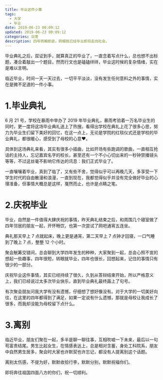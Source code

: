 ```yaml
---
title: 毕业这件小事
tags:
  - 大学
  - 毕业
date: 2019-06-23 00:09:12
updated: 2019-06-23 00:09:12
categories: 日常
description: 四年转瞬即逝，转眼我已经毕业即将走向社会。
---
```


毕业典礼之后，双证到手，就算真正的毕业了，一直念着写点什么，总也想不出标题，凑合着敲出一个题目，然而行文也是磕磕绊绊，毕业这时候的复杂情绪，实在是难以言明。

临近毕业，时间一天一天过去，一切平平淡淡，没有发生任何意料之外的事情，实在是微不足道的一件小事。

<!-- more -->

# 1.毕业典礼

6 月 21 号，学校在暴雨中举办了 2019 年毕业典礼，暴雨考验着一万名毕业生的同时，更一度将这场毕业典礼送上了热搜。看得出学校在典礼上花了很多心思，努力为毕业生们留下美好的回忆，在这一点上，无论是学院的红毯仪式还是学校的毕业典礼，都很暖心，感受到了母校的心意❤️。

具体到这场典礼来看，其实有很多小插曲，比如开场有些跑调的歌曲，一直相互抢话的主持人，忘记嘉宾名字的校长，甚至还有一个不小心切出来的一秒钟禁播镜头等等，不过这丝毫不影响它传达的讯息：我们正式毕业了。

一直嚷嚷着毕业，真到了临了，又有些不舍，觉得似乎可以再晚几天，多享受一下学生时代的自由散漫和浪漫，一直到现在，我都觉得似乎并没有完全做好毕业的心理准备，但事情大概总是这样，戛然而止，也许是点睛之笔。

# 2.庆祝毕业

毕业，自然是一件值得大肆庆祝的事情，昨天典礼结束之后，和周围几个寝室做了四年邻居的朋友一起，开怀畅饮，也第一次尝试了网吧通宵五连坐。

典礼那天早上 7 点就起床，晚上更是通宵，第二天早上 7 点钟才回寝，一口气睡到了晚上 7 点，整整 12 个小时。

聚会觥筹交错间，总会聊到大学四年发生的种种，大家聚到一起，总会心照不宣的想起一些趣事，四年很短，转眼就毕业，四年也很长，回想起来，记住的事情只有很少的一部分。

庆祝毕业这件事情，其实已经持续了很久，久到从答辩结束开始，所以严格意义上，我们已经说过太多次毕业快乐，直到毕业典礼最终画上了句号。

有次聚会朋友问我大学有没有遗憾，仔细想了想好像没有。对于大学的一切美好向往，在这里的四年都得到了满足，如果一定说有什么遗憾，那就是母校让我成长了很多，而我却没能为母校留下点什么。

# 3.离别

临近毕业，朋友们聚在一起，多半是聊一聊往事，互相吹嘘一下未来，最后以一句苟富贵结尾。男生比起女生，在情感表达上，总是相对含蓄，身处工科院系，朋友中自然男生居多，聚会时大家也许默契也许忘记，都没有人提离别这个话题。

离别太伤感，不提为好，默默收拾行李，默默分别，默默祝福你们。

即将奔往祖国四面八方的你们，祝一切顺利。
